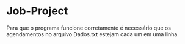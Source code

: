# Job-Project
Para que o programa funcione corretamente é necessário que os agendamentos no arquivo Dados.txt estejam cada um em uma linha.
